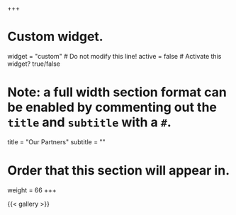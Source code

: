 +++
# Custom widget.
widget = "custom"  # Do not modify this line!
active = false  # Activate this widget? true/false

# Note: a full width section format can be enabled by commenting out the `title` and `subtitle` with a `#`.
title = "Our Partners"
subtitle = ""

# Order that this section will appear in.
weight = 66
+++

{{< gallery >}}
